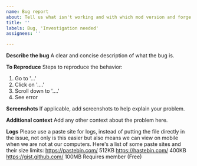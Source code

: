 ```yaml
---
name: Bug report
about: Tell us what isn't working and with which mod version and forge version
title: ''
labels: Bug, 'Investigation needed'
assignees: ''

---
```


<!--- Issues without a pack version will be closed without comment. -->
**Describe the bug**
A clear and concise description of what the bug is.

**To Reproduce**
Steps to reproduce the behavior:
1. Go to '...'
2. Click on '....'
3. Scroll down to '....'
4. See error

**Screenshots**
If applicable, add screenshots to help explain your problem.

**Additional context**
Add any other context about the problem here.

**Logs**
Please use a paste site for logs, instead of putting the file directly in the issue, not only is this easier but also means we can view on mobile when we are not at our computers.
Here's a list of some paste sites and their size limits:
    https://pastebin.com/ 512KB
    https://hastebin.com/ 400KB
    https://gist.github.com/ 100MB Requires member (Free)
